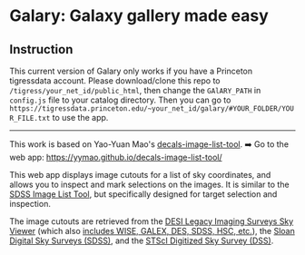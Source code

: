 # Galary: Galaxy gallery made easy

## Instruction
This current version of Galary only works if you have a Princeton tigressdata account. Please download/clone this repo to `/tigress/your_net_id/public_html`, then change the `GAlARY_PATH` in `config.js` file to your catalog directory. Then you can go to `https://tigressdata.princeton.edu/~your_net_id/galary/#YOUR_FOLDER/YOUR_FILE.txt` to use the app. 


---
This work is based on Yao-Yuan Mao's [decals-image-list-tool](https://yymao.github.io/decals-image-list-tool/).
:arrow_right: Go to the web app: https://yymao.github.io/decals-image-list-tool/

This web app displays image cutouts for a list of sky coordinates,
and allows you to inspect and mark selections on the images.
It is similar to the [SDSS Image List Tool](https://skyserver.sdss.org/dr16/en/tools/chart/listinfo.aspx),
but specifically designed for target selection and inspection.

The image cutouts are retrieved from the
[DESI Legacy Imaging Surveys Sky Viewer](https://www.legacysurvey.org/viewer)
(which also [includes WISE, GALEX, DES, SDSS, HSC, etc.](https://www.legacysurvey.org/acknowledgment/)),
the [Sloan Digital Sky Surveys (SDSS)](https://skyserver.sdss.org/dr16/),
and the [STScI Digitized Sky Survey (DSS)](https://archive.stsci.edu/cgi-bin/dss_form).
